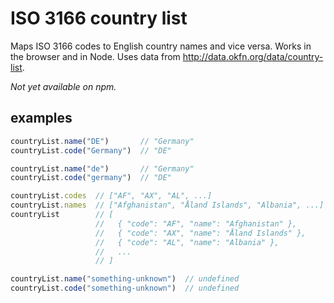 ISO 3166 country list
=====================

Maps ISO 3166 codes to English country names and vice versa. Works in the browser and in Node. Uses data from <http://data.okfn.org/data/country-list>.

*Not yet available on npm.*

examples
--------

```js
countryList.name("DE")       // "Germany"
countryList.code("Germany")  // "DE"

countryList.name("de")       // "Germany"
countryList.code("germany")  // "DE"

countryList.codes  // ["AF", "AX", "AL", ...]
countryList.names  // ["Afghanistan", "Åland Islands", "Albania", ...]
countryList        // [
                   //   { "code": "AF", "name": "Afghanistan" },
                   //   { "code": "AX", "name": "Åland Islands" },
                   //   { "code": "AL", "name": "Albania" },
                   //   ...
                   // ]

countryList.name("something-unknown")  // undefined
countryList.code("something-unknown")  // undefined
```
